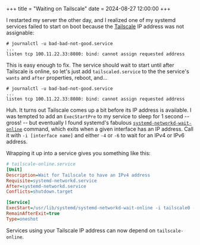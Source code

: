 +++
title = "Waiting on Tailscale"
date = 2024-08-27 12:00:00
+++

I restarted my server the other day, and I realized one of my systemd services failed to start on boot because the
[Tailscale] IP address was not assignable:

```text
# journalctl -u bad-bad-not-good.service
...
listen tcp 100.11.22.33:8080: bind: cannot assign requested address
```

This is easy enough to fix. The service should wait to start until after Tailscale is online, so let's just add
`tailscaled.service` to the the service's `wants` and `after` properties, reboot, and...

```text
# journalctl -u bad-bad-not-good.service
...
listen tcp 100.11.22.33:8080: bind: cannot assign requested address
```

Huh. It turns out Tailscale comes up a bit before its IP address is available. I was tempted to add an `ExecStartPre`
to my service to sleep for 1 second -- gross! -- but eventually I found systemd's fabulous
[`systemd-networkd-wait-online`][systemd-networkd-wait-online] command, which exits when a given interface has an IP
address. Call it with `-i [interface name]` and either `-4` or `-6` to wait for an IPv4 or IPv6 address.

Wrapping it up into a service gives you something like this:

```ini
# tailscale-online.service
[Unit]
Description=Wait for Tailscale to have an IPv4 address
Requisite=systemd-networkd.service
After=systemd-networkd.service
Conflicts=shutdown.target

[Service]
ExecStart=/usr/lib/systemd/systemd-networkd-wait-online -i tailscale0 -4
RemainAfterExit=true
Type=oneshot
```

Services using your Tailscale IP address can now depend on `tailscale-online`.

[Tailscale]: https://tailscale.com/
[systemd-networkd-wait-online]: https://www.freedesktop.org/software/systemd/man/latest/systemd-networkd-wait-online.service.html
